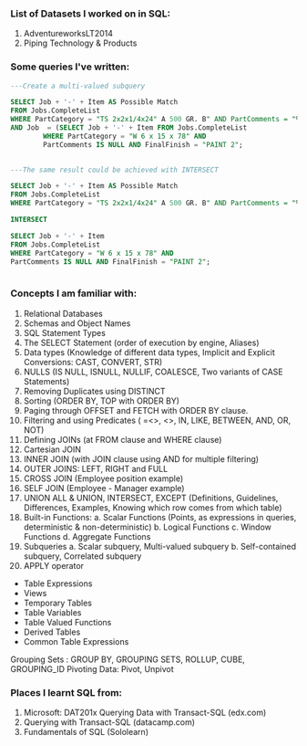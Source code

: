 ### List of Datasets I worked on in SQL:
1. AdventureworksLT2014
2. Piping Technology & Products 

### Some queries I've written:

```sql
---Create a multi-valued subquery

SELECT Job + '-' + Item AS Possible Match 
FROM Jobs.CompleteList 
WHERE PartCategory = "TS 2x2x1/4x24" A 500 GR. B" AND PartComments = "%holes" AND FinalFinish = "PAINT 2";
AND Job  = (SELECT Job + '-' + Item FROM Jobs.CompleteList 
	    WHERE PartCategory = "W 6 x 15 x 78" AND 
	    PartComments IS NULL AND FinalFinish = "PAINT 2";
	    
```

```sql
---The same result could be achieved with INTERSECT

SELECT Job + '-' + Item AS Possible Match 
FROM Jobs.CompleteList 
WHERE PartCategory = "TS 2x2x1/4x24" A 500 GR. B" AND PartComments = "%holes" AND FinalFinish = "PAINT 2" ;

INTERSECT

SELECT Job + '-' + Item  
FROM Jobs.CompleteList 
WHERE PartCategory = "W 6 x 15 x 78" AND 
PartComments IS NULL AND FinalFinish = "PAINT 2";
      
```

### Concepts I am familiar with:
1. Relational Databases
2. Schemas and Object Names
3. SQL Statement Types
4. The SELECT Statement (order of execution by engine, Aliases)
5. Data types (Knowledge of different data types, Implicit and Explicit Conversions: CAST, CONVERT, STR)
6. NULLS (IS NULL, ISNULL, NULLIF, COALESCE, Two variants of CASE Statements)
7. Removing Duplicates using DISTINCT
8. Sorting (ORDER BY, TOP with ORDER BY)
9. Paging through OFFSET and FETCH with ORDER BY clause.
10. Filtering and using Predicates ( =<>, <>, IN, LIKE, BETWEEN, AND, OR, NOT)
11. Defining JOINs (at FROM clause and WHERE clause)
12. Cartesian JOIN
13. INNER JOIN (with JOIN clause using AND for multiple filtering)
14. OUTER JOINS: LEFT, RIGHT and FULL
15. CROSS JOIN (Employee position example)
16. SELF JOIN (Employee - Manager example)
17. UNION ALL & UNION, INTERSECT, EXCEPT (Definitions, Guidelines, Differences, Examples, Knowing which row comes from which table)
18. Built-in Functions:
  a. Scalar Functions (Points, as expressions in queries, deterministic & non-deterministic)
  b. Logical Functions
  c. Window Functions
  d. Aggregate Functions
19. Subqueries 
  a. Scalar subquery, Multi-valued subquery
  b. Self-contained subquery, Correlated subquery
20. APPLY operator

* Table Expressions
* Views
* Temporary Tables
* Table Variables
* Table Valued Functions
* Derived Tables
* Common Table Expressions

Grouping Sets : GROUP BY, GROUPING SETS, ROLLUP, CUBE, GROUPING_ID 
Pivoting Data: Pivot, Unpivot







### Places I learnt SQL from:
1. Microsoft: DAT201x Querying Data with Transact-SQL (edx.com)
2. Querying with Transact-SQL (datacamp.com)
3. Fundamentals of SQL (Sololearn)
